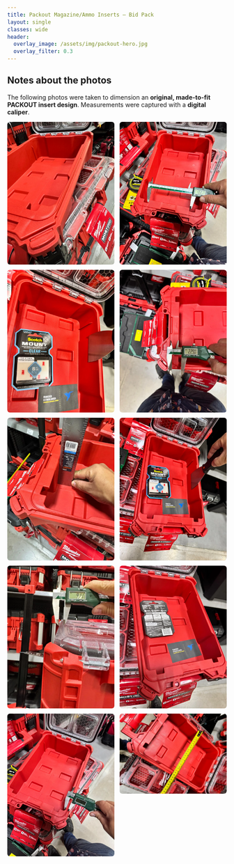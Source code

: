 ```yaml
---
title: Packout Magazine/Ammo Inserts — Bid Pack
layout: single
classes: wide
header:
  overlay_image: /assets/img/packout-hero.jpg
  overlay_filter: 0.3
---
```


## Notes about the photos
The following photos were taken to dimension an **original, made-to-fit PACKOUT insert design**. Measurements were captured with a **digital caliper**.

<style>
.gallery-2{display:grid;grid-template-columns:repeat(2,minmax(0,1fr));gap:12px}
.gallery-2 img{width:100%;height:auto;border-radius:6px}
@media (max-width:700px){.gallery-2{grid-template-columns:1fr}}
</style>

<div class="gallery-2">
  <img src="/bids/assets/img/webp/Image1.webp" alt="Packout 1" loading="lazy">
  <img src="/bids/assets/img/webp/Image2.webp" alt="Packout 2" loading="lazy">
  <img src="/bids/assets/img/webp/Image3.webp" alt="Packout 3" loading="lazy">
  <img src="/bids/assets/img/webp/Image4.webp" alt="Packout 4" loading="lazy">
  <img src="/bids/assets/img/webp/Image5.webp" alt="Packout 5" loading="lazy">
  <img src="/bids/assets/img/webp/Image6.webp" alt="Packout 6" loading="lazy">
  <img src="/bids/assets/img/webp/Image7.webp" alt="Packout 7" loading="lazy">
  <img src="/bids/assets/img/webp/Image8.webp" alt="Packout 8" loading="lazy">
  <img src="/bids/assets/img/webp/Image9.webp" alt="Packout 9" loading="lazy">
  <img src="/bids/assets/img/webp/Image10.webp" alt="Packout 10" loading="lazy">
</div>
  <!-- ... -->
</div>

<style>
.gallery-2{display:grid;grid-template-columns:repeat(2,minmax(0,1fr));gap:12px}
.gallery-2 img{width:100%;height:auto;border-radius:6px}
@media (max-width:700px){.gallery-2{grid-template-columns:1fr}}
</style>
